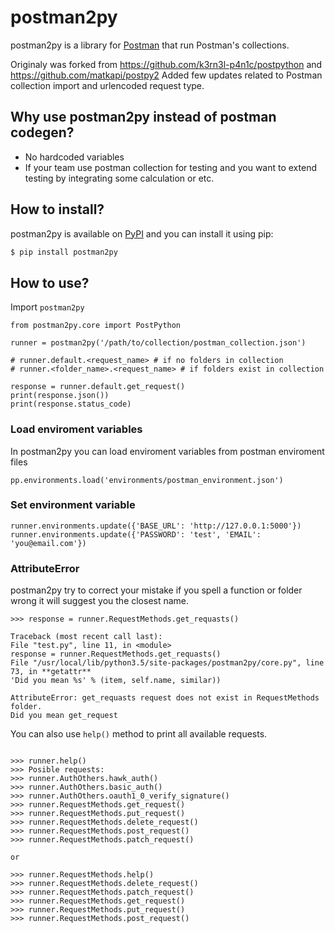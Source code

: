# postman2py

postman2py is a library for [Postman](https://www.getpostman.com/) that run Postman's collections. 

Originaly was forked from https://github.com/k3rn3l-p4n1c/postpython and https://github.com/matkapi/postpy2
Added few updates related to Postman collection import and urlencoded request type.

## Why use postman2py instead of postman codegen?

- No hardcoded variables
- If your team use postman collection for testing and you want to extend testing by integrating some calculation or etc.


## How to install?

postman2py is available on [PyPI](https://pypi.python.org/pypi?name=postman2py&version=0.0.1&:action=display)
and you can install it using pip:

```bash
$ pip install postman2py
```

## How to use?

Import `postman2py`

```$python
from postman2py.core import PostPython

runner = postman2py('/path/to/collection/postman_collection.json')

# runner.default.<request_name> # if no folders in collection
# runner.<folder_name>.<request_name> # if folders exist in collection

response = runner.default.get_request()
print(response.json())
print(response.status_code)
```

### Load enviroment variables

In postman2py you can load enviroment variables from postman enviroment files

```$python
pp.environments.load('environments/postman_environment.json')
```

### Set environment variable

```$python
runner.environments.update({'BASE_URL': 'http://127.0.0.1:5000'})
runner.environments.update({'PASSWORD': 'test', 'EMAIL': 'you@email.com'})
```

### AttributeError

postman2py try to correct your mistake if you spell a function or folder wrong it will suggest you the closest name.

```$python
>>> response = runner.RequestMethods.get_requasts()

Traceback (most recent call last):
File "test.py", line 11, in <module>
response = runner.RequestMethods.get_requasts()
File "/usr/local/lib/python3.5/site-packages/postman2py/core.py", line 73, in **getattr**
'Did you mean %s' % (item, self.name, similar))

AttributeError: get_requasts request does not exist in RequestMethods folder.
Did you mean get_request

```

You can also use `help()` method to print all available requests.

```$python

>>> runner.help()
>>> Posible requests:
>>> runner.AuthOthers.hawk_auth()
>>> runner.AuthOthers.basic_auth()
>>> runner.AuthOthers.oauth1_0_verify_signature()
>>> runner.RequestMethods.get_request()
>>> runner.RequestMethods.put_request()
>>> runner.RequestMethods.delete_request()
>>> runner.RequestMethods.post_request()
>>> runner.RequestMethods.patch_request()

or

>>> runner.RequestMethods.help()
>>> runner.RequestMethods.delete_request()
>>> runner.RequestMethods.patch_request()
>>> runner.RequestMethods.get_request()
>>> runner.RequestMethods.put_request()
>>> runner.RequestMethods.post_request()

```

